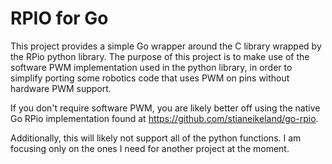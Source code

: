 RPIO for Go
===========

This project provides a simple Go wrapper around the C library wrapped by the
RPio python library.  The purpose of this project is to make use of the
software PWM implementation used in the python library, in order to simplify
porting some robotics code that uses PWM on pins without hardware PWM support.

If you don't require software PWM, you are likely better off using the native
Go RPio implementation found at https://github.com/stianeikeland/go-rpio.

Additionally, this will likely not support all of the python functions. I am
focusing only on the ones I need for another project at the moment.

